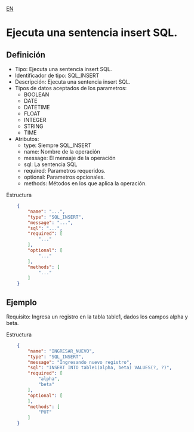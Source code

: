 [EN](SQL_INSERT.md)
# Ejecuta una sentencia insert SQL.

## Definición
* Tipo: Ejecuta una sentencia insert SQL.
* Identificador de tipo: SQL_INSERT
* Descripción: Ejecuta una sentencia insert SQL.
* Tipos de datos aceptados de los parametros:
  * BOOLEAN
  * DATE
  * DATETIME
  * FLOAT
  * INTEGER
  * STRING
  * TIME
* Atributos:
  * type: Siempre SQL_INSERT
  * name: Nombre de la operación
  * message: El mensaje de la operación
  * sql: La sentencia SQL 
  * required: Parametros requeridos.
  * optional: Parametros opcionales.
  * methods: Métodos en los que aplica la operación.

Estructura
```json
	{
		"name": "...",
		"type": "SQL_INSERT",
		"message": "...",
		"sql": "...",
		"required": [
			"..."
		],
		"optional": [
			"..."
		],
		"methods": [
			"..."
		]
	}
```
## Ejemplo

Requisito: Ingresa un registro en la tabla table1, dados los campos alpha y beta.

Estructura
```json
	{
		"name": "INGRESAR_NUEVO",
		"type": "SQL_INSERT",
		"message": "Ingresando nuevo registro",
		"sql": "INSERT INTO table1(alpha, beta) VALUES(?, ?)",
		"required": [
			"alpha",
			"beta"
		],
		"optional": [
		],
		"methods": [
			"PUT"
		]
	}
```
